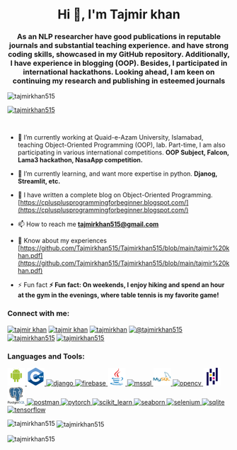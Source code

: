<h1 align="center">Hi 👋, I'm Tajmir khan</h1>
<h3 align="center">As an NLP researcher have good publications in reputable journals and substantial teaching experience. and have strong coding skills, showcased in my GitHub repository. Additionally, I have experience in blogging (OOP). Besides, I participated in international hackathons. Looking ahead, I am keen on continuing my research and publishing in esteemed journals</h3>

<p align="left"> <img src="https://komarev.com/ghpvc/?username=tajmirkhan515&label=Profile%20views&color=0e75b6&style=flat" alt="tajmirkhan515" /> </p>

<p align="left"> <a href="https://github.com/ryo-ma/github-profile-trophy"><img src="https://github-profile-trophy.vercel.app/?username=tajmirkhan515" alt="tajmirkhan515" /></a> </p>

<p align="left"> <a href="https://twitter.com/" target="blank"><img src="https://img.shields.io/twitter/follow/?logo=twitter&style=for-the-badge" alt="" /></a> </p>

- 🔭 I’m currently working at Quaid-e-Azam University, Islamabad, teaching Object-Oriented Programming (OOP), lab. Part-time, I am also participating in various international competitions. **OOP Subject, Falcon, Lama3 hackathon, NasaApp competition.**

- 🌱 I’m currently learning, and want more expertise in python. **Djanog, Streamlit, etc.**

- 📝 I have written a complete blog on Object-Oriented Programming. [https://cplusplusprogrammingforbeginner.blogspot.com/](https://cplusplusprogrammingforbeginner.blogspot.com/)

- 📫 How to reach me **tajmirkhan515@gmail.com**

- 📄 Know about my experiences [https://github.com/Tajmirkhan515/Tajmirkhan515/blob/main/tajmir%20khan.pdf](https://github.com/Tajmirkhan515/Tajmirkhan515/blob/main/tajmir%20khan.pdf)

- ⚡ Fun fact **⚡ Fun fact: On weekends, I enjoy hiking and spend an hour at the gym in the evenings, where table tennis is my favorite game!**

<h3 align="left">Connect with me:</h3>
<p align="left">
<a href="https://linkedin.com/in/tajmir khan" target="blank"><img align="center" src="https://raw.githubusercontent.com/rahuldkjain/github-profile-readme-generator/master/src/images/icons/Social/linked-in-alt.svg" alt="tajmir khan" height="30" width="40" /></a>
<a href="https://stackoverflow.com/users/tajmir khan" target="blank"><img align="center" src="https://raw.githubusercontent.com/rahuldkjain/github-profile-readme-generator/master/src/images/icons/Social/stack-overflow.svg" alt="tajmir khan" height="30" width="40" /></a>
<a href="https://kaggle.com/tajmirkhan" target="blank"><img align="center" src="https://raw.githubusercontent.com/rahuldkjain/github-profile-readme-generator/master/src/images/icons/Social/kaggle.svg" alt="tajmirkhan" height="30" width="40" /></a>
<a href="https://www.youtube.com/c/@tajmirkhan515" target="blank"><img align="center" src="https://raw.githubusercontent.com/rahuldkjain/github-profile-readme-generator/master/src/images/icons/Social/youtube.svg" alt="@tajmirkhan515" height="30" width="40" /></a>
<a href="https://www.leetcode.com/tajmirkhan515" target="blank"><img align="center" src="https://raw.githubusercontent.com/rahuldkjain/github-profile-readme-generator/master/src/images/icons/Social/leet-code.svg" alt="tajmirkhan515" height="30" width="40" /></a>
<a href="https://discord.gg/tajmirkhan515" target="blank"><img align="center" src="https://raw.githubusercontent.com/rahuldkjain/github-profile-readme-generator/master/src/images/icons/Social/discord.svg" alt="tajmirkhan515" height="30" width="40" /></a>
</p>

<h3 align="left">Languages and Tools:</h3>
<p align="left"> <a href="https://developer.android.com" target="_blank" rel="noreferrer"> <img src="https://raw.githubusercontent.com/devicons/devicon/master/icons/android/android-original-wordmark.svg" alt="android" width="40" height="40"/> </a> <a href="https://www.w3schools.com/cpp/" target="_blank" rel="noreferrer"> <img src="https://raw.githubusercontent.com/devicons/devicon/master/icons/cplusplus/cplusplus-original.svg" alt="cplusplus" width="40" height="40"/> </a> <a href="https://www.djangoproject.com/" target="_blank" rel="noreferrer"> <img src="https://cdn.worldvectorlogo.com/logos/django.svg" alt="django" width="40" height="40"/> </a> <a href="https://firebase.google.com/" target="_blank" rel="noreferrer"> <img src="https://www.vectorlogo.zone/logos/firebase/firebase-icon.svg" alt="firebase" width="40" height="40"/> </a> <a href="https://www.java.com" target="_blank" rel="noreferrer"> <img src="https://raw.githubusercontent.com/devicons/devicon/master/icons/java/java-original.svg" alt="java" width="40" height="40"/> </a> <a href="https://www.microsoft.com/en-us/sql-server" target="_blank" rel="noreferrer"> <img src="https://www.svgrepo.com/show/303229/microsoft-sql-server-logo.svg" alt="mssql" width="40" height="40"/> </a> <a href="https://www.mysql.com/" target="_blank" rel="noreferrer"> <img src="https://raw.githubusercontent.com/devicons/devicon/master/icons/mysql/mysql-original-wordmark.svg" alt="mysql" width="40" height="40"/> </a> <a href="https://opencv.org/" target="_blank" rel="noreferrer"> <img src="https://www.vectorlogo.zone/logos/opencv/opencv-icon.svg" alt="opencv" width="40" height="40"/> </a> <a href="https://pandas.pydata.org/" target="_blank" rel="noreferrer"> <img src="https://raw.githubusercontent.com/devicons/devicon/2ae2a900d2f041da66e950e4d48052658d850630/icons/pandas/pandas-original.svg" alt="pandas" width="40" height="40"/> </a> <a href="https://www.postgresql.org" target="_blank" rel="noreferrer"> <img src="https://raw.githubusercontent.com/devicons/devicon/master/icons/postgresql/postgresql-original-wordmark.svg" alt="postgresql" width="40" height="40"/> </a> <a href="https://postman.com" target="_blank" rel="noreferrer"> <img src="https://www.vectorlogo.zone/logos/getpostman/getpostman-icon.svg" alt="postman" width="40" height="40"/> </a> <a href="https://pytorch.org/" target="_blank" rel="noreferrer"> <img src="https://www.vectorlogo.zone/logos/pytorch/pytorch-icon.svg" alt="pytorch" width="40" height="40"/> </a> <a href="https://scikit-learn.org/" target="_blank" rel="noreferrer"> <img src="https://upload.wikimedia.org/wikipedia/commons/0/05/Scikit_learn_logo_small.svg" alt="scikit_learn" width="40" height="40"/> </a> <a href="https://seaborn.pydata.org/" target="_blank" rel="noreferrer"> <img src="https://seaborn.pydata.org/_images/logo-mark-lightbg.svg" alt="seaborn" width="40" height="40"/> </a> <a href="https://www.selenium.dev" target="_blank" rel="noreferrer"> <img src="https://raw.githubusercontent.com/detain/svg-logos/780f25886640cef088af994181646db2f6b1a3f8/svg/selenium-logo.svg" alt="selenium" width="40" height="40"/> </a> <a href="https://www.sqlite.org/" target="_blank" rel="noreferrer"> <img src="https://www.vectorlogo.zone/logos/sqlite/sqlite-icon.svg" alt="sqlite" width="40" height="40"/> </a> <a href="https://www.tensorflow.org" target="_blank" rel="noreferrer"> <img src="https://www.vectorlogo.zone/logos/tensorflow/tensorflow-icon.svg" alt="tensorflow" width="40" height="40"/> </a> </p>

<p><img align="left" src="https://github-readme-stats.vercel.app/api/top-langs?username=tajmirkhan515&show_icons=true&locale=en&layout=compact" alt="tajmirkhan515" /></p>

<p>&nbsp;<img align="center" src="https://github-readme-stats.vercel.app/api?username=tajmirkhan515&show_icons=true&locale=en" alt="tajmirkhan515" /></p>

<p><img align="center" src="https://github-readme-streak-stats.herokuapp.com/?user=tajmirkhan515&" alt="tajmirkhan515" /></p>
